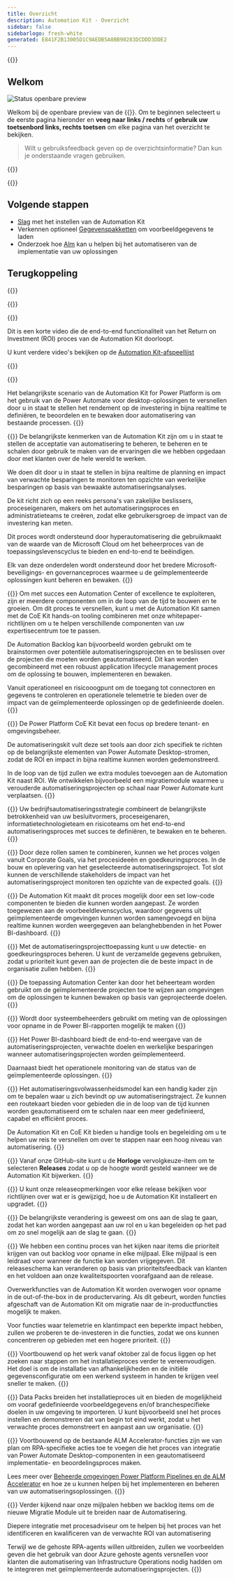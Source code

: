 ```yaml
---
title: Overzicht
description: Automation Kit - Overzicht
sidebar: false
sidebarlogo: fresh-white
generated: E841F2B13005D1C9AEDB5A8BB90283DCDDD3DDE2
---
```


<div class="optional">

{{<toc>}}

## Welkom

![Status openbare preview](/images/illustrations/status-public-preview.svg)

Welkom bij de openbare preview van de {{<product-name>}}. Om te beginnen selecteert u de eerste pagina hieronder en **veeg naar links / rechts** of **gebruik uw toetsenbord links, rechts toetsen** om elke pagina van het overzicht te bekijken.

> Wilt u gebruiksfeedback geven op de overzichtsinformatie? Dan kun je onderstaande vragen gebruiken.

</div>

{{<presentation slides="0,1,2,3,4,5,6,7,8,9,10,11,12,13,14,15,16,17,18,19,20">}}

<div class="optional">

{{<presentationStyles>}}

## Volgende stappen

- [Slag](/nl/get-started) met het instellen van de Automation Kit
- Verkennen optioneel [Gegevenspakketten](/nl/features/datapacks) om voorbeeldgegevens te laden
- Onderzoek hoe [Alm](/nl/features/alm) kan u helpen bij het automatiseren van de implementatie van uw oplossingen

## Terugkoppeling

{{<questions name="/content/nl/overview.json" completed="Bedankt voor het geven van feedback" shownavigationbuttons="false" locale="nl">}}

</div>

{{<slideStyles>}}

{{<slide id="slide0" audio="" description="Overview Video" video="VNC0PWBTRwA">}}

Dit is een korte video die de end-to-end functionaliteit van het Return on Investment (ROI) proces van de Automation Kit doorloopt.

U kunt verdere video's bekijken op de [Automation Kit-afspeellijst](https://www.youtube.com/playlist?list=PLi9EhCY4z99VlRg4j7D1Or6XfXbUcEWZy)

{{</slide>}}

{{<slide  id="slide1" audio="overview/Slide01.mp3" description="Automation Kit Overview" image="overview/Slide01.SVG" >}}

Het belangrijkste scenario van de Automation Kit for Power Platform is om het gebruik van de Power Automate voor desktop-oplossingen te versnellen door u in staat te stellen het rendement op de investering in bijna realtime te definiëren, te beoordelen en te bewaken door automatisering van bestaande processen.
{{</slide>}}

{{<slide  id="slide2" audio="overview/Slide02.mp3" description="Automation Kit Features" image="overview/Slide02.SVG" >}}
De belangrijkste kenmerken van de Automation Kit zijn om u in staat te stellen de acceptatie van automatisering te beheren, te beheren en te schalen door gebruik te maken van de ervaringen die we hebben opgedaan door met klanten over de hele wereld te werken.

We doen dit door u in staat te stellen in bijna realtime de planning en impact van verwachte besparingen te monitoren ten opzichte van werkelijke besparingen op basis van bewaakte automatiseringsanalyses.

De kit richt zich op een reeks persona's van zakelijke beslissers, proceseigenaren, makers om het automatiseringsproces en administratieteams te creëren, zodat elke gebruikersgroep de impact van de investering kan meten.

Dit proces wordt ondersteund door hyperautomatisering die gebruikmaakt van de waarde van de Microsoft Cloud om het beheerproces van de toepassingslevenscyclus te bieden en end-to-end te beëindigen.

Elk van deze onderdelen wordt ondersteund door het bredere Microsoft-beveiligings- en governanceproces waarmee u de geïmplementeerde oplossingen kunt beheren en bewaken.
{{</slide>}}

{{<slide  id="slide3" audio="overview/Slide03.mp3" description="Automation Center of Excellence Overview" image="overview/Slide03.SVG" >}}
Om met succes een Automation Center of excellence te exploiteren, zijn er meerdere componenten om in de loop van de tijd te bouwen en te groeien. Om dit proces te versnellen, kunt u met de Automation Kit samen met de CoE Kit hands-on tooling combineren met onze whitepaper-richtlijnen om u te helpen verschillende componenten van uw expertisecentrum toe te passen.

De Automation Backlog kan bijvoorbeeld worden gebruikt om te brainstormen over potentiële automatiseringsprojecten en te beslissen over de projecten die moeten worden geautomatiseerd. Dit kan worden gecombineerd met een robuust application lifecycle management proces om de oplossing te bouwen, implementeren en bewaken.

Vanuit operationeel en risicooogpunt om de toegang tot connectoren en gegevens te controleren en operationele telemetrie te bieden over de impact van de geïmplementeerde oplossingen op de gedefinieerde doelen.
{{</slide>}}

{{<slide  id="slide4" audio="overview/Slide04.mp3" description="Automation Kit vs CoE Kit" image="overview/Slide04.SVG" >}}
De Power Platform CoE Kit bevat een focus op bredere tenant- en omgevingsbeheer.

De automatiseringskit vult deze set tools aan door zich specifiek te richten op de belangrijkste elementen van Power Automate Desktop-stromen, zodat de ROI en impact in bijna realtime kunnen worden gedemonstreerd.

In de loop van de tijd zullen we extra modules toevoegen aan de Automation Kit naast ROI. We ontwikkelen bijvoorbeeld een migratiemodule waarmee u verouderde automatiseringsprojecten op schaal naar Power Automate kunt verplaatsen.
{{</slide>}}

{{<slide  id="slide5" audio="overview/Slide05.mp3" description="Corporate Automation Strategy" image="overview/Slide05.SVG" >}}
Uw bedrijfsautomatiseringsstrategie combineert de belangrijkste betrokkenheid van uw besluitvormers, proceseigenaren, informatietechnologieteam en risicoteams om het end-to-end automatiseringsproces met succes te definiëren, te bewaken en te beheren.
{{</slide>}}

{{<slide  id="slide6" audio="overview/Slide06.mp3" description="Corporate Automation Strategy" image="overview/Slide06.SVG" >}}
Door deze rollen samen te combineren, kunnen we het proces volgen vanuit Corporate Goals, via het procesideeën en goedkeuringsproces. In de bouw en oplevering van het geselecteerde automatiseringsproject. Tot slot kunnen de verschillende stakeholders de impact van het automatiseringsproject monitoren ten opzichte van de expected goals.
{{</slide>}}

{{<slide  id="slide7" audio="overview/Slide07.mp3" description="Leveraging Automation Kit" image="overview/Slide07.SVG" >}}
De Automation Kit maakt dit proces mogelijk door een set low-code componenten te bieden die kunnen worden aangepast. Ze worden toegewezen aan de voorbeeldlevenscyclus, waardoor gegevens uit geïmplementeerde omgevingen kunnen worden samengevoegd en bijna realtime kunnen worden weergegeven aan belanghebbenden in het Power BI-dashboard.
{{</slide>}}

{{<slide  id="slide8" audio="overview/Slide08.mp3" description="Automation Projects" image="overview/Slide08.SVG" >}}
Met de automatiseringsprojecttoepassing kunt u uw detectie- en goedkeuringsproces beheren. U kunt de verzamelde gegevens gebruiken, zodat u prioriteit kunt geven aan de projecten die de beste impact in de organisatie zullen hebben.
{{</slide>}}

{{<slide  id="slide9" audio="overview/Slide09.mp3" description="Automation Center" image="overview/Slide09.SVG" >}}
De toepassing Automation Center kan door het beheerteam worden gebruikt om de geïmplementeerde projecten toe te wijzen aan omgevingen om de oplossingen te kunnen bewaken op basis van geprojecteerde doelen.
{{</slide>}}

{{<slide  id="slide10" audio="overview/Slide10.mp3" description="Automation Solution Manager" image="overview/Slide10.SVG" >}}
Wordt door systeembeheerders gebruikt om meting van de oplossingen voor opname in de Power BI-rapporten mogelijk te maken
{{</slide>}}

{{<slide  id="slide11" audio="overview/Slide11.mp3" description="Power BI Dashboard" image="overview/Slide11.SVG" >}}
Het Power BI-dashboard biedt de end-to-end weergave van de automatiseringsprojecten, verwachte doelen en werkelijke besparingen wanneer automatiseringsprojecten worden geïmplementeerd.

Daarnaast biedt het operationele monitoring van de status van de geïmplementeerde oplossingen.
{{</slide>}}

{{<slide  id="slide12" audio="overview/Slide12.mp3" description="Automation Maturity Model" image="overview/Slide12.SVG" >}}
Het automatiseringsvolwassenheidsmodel kan een handig kader zijn om te bepalen waar u zich bevindt op uw automatiseringstraject. Ze kunnen een routekaart bieden voor gebieden die in de loop van de tijd kunnen worden geautomatiseerd om te schalen naar een meer gedefinieerd, capabel en efficiënt proces.

De Automation Kit en CoE Kit bieden u handige tools en begeleiding om u te helpen uw reis te versnellen om over te stappen naar een hoog niveau van automatisering.
{{</slide>}}

{{<slide  id="slide13" audio="overview/Slide13.mp3" description="Monitor Automation Kit Releases" image="overview/Slide13.SVG" >}}
Vanaf onze GitHub-site kunt u de **Horloge** vervolgkeuze-item om te selecteren **Releases** zodat u op de hoogte wordt gesteld wanneer we de Automation Kit bijwerken.
{{</slide>}}

{{<slide  id="slide14" audio="overview/Slide14.mp3" description="Automation Kit Release" image="overview/Slide14-Nov2022.SVG" >}}
U kunt onze releaseopmerkingen voor elke release bekijken voor richtlijnen over wat er is gewijzigd, hoe u de Automation Kit installeert en upgradet.
{{</slide>}}

{{<slide  id="slide15" audio="overview/Slide15.mp3" description="Automation Kit Getting Started" image="overview/Slide15.SVG" >}}
De belangrijkste verandering is geweest om ons aan de slag te gaan, zodat het kan worden aangepast aan uw rol en u kan begeleiden op het pad om zo snel mogelijk aan de slag te gaan.
{{</slide>}}

{{<slide  id="slide16" audio="overview/Slide16.mp3" description="What's Next" image="overview/Slide16.SVG" >}}
We hebben een continu proces van het kijken naar items die prioriteit krijgen van out backlog voor opname in elke mijlpaal. Elke mijlpaal is een leidraad voor wanneer de functie kan worden vrijgegeven. Dit releaseschema kan veranderen op basis van prioriteitsfeedback van klanten en het voldoen aan onze kwaliteitspoorten voorafgaand aan de release.

Overwerkfuncties van de Automation Kit worden overwogen voor opname in de out-of-the-box in de productervaring. Als dit gebeurt, worden functies afgeschaft van de Automation Kit om migratie naar de in-productfuncties mogelijk te maken.

Voor functies waar telemetrie en klantimpact een beperkte impact hebben, zullen we proberen te de-investeren in die functies, zodat we ons kunnen concentreren op gebieden met een hogere prioriteit.
{{</slide>}}

{{<slide  id="slide17" audio="overview/Slide17.mp3" description="Simplifying the Install Process" image="overview/Slide17.SVG" >}}
Voortbouwend op het werk vanaf oktober zal de focus liggen op het zoeken naar stappen om het installatieproces verder te vereenvoudigen. Het doel is om de installatie van afhankelijkheden en de initiële gegevensconfiguratie om een werkend systeem in handen te krijgen veel sneller te maken.
{{</slide>}}

{{<slide  id="slide18" audio="overview/Slide18.mp3" description="Sample Data" image="overview/Slide18.SVG" >}}
Data Packs breiden het installatieproces uit en bieden de mogelijkheid om vooraf gedefinieerde voorbeeldgegevens en/of branchespecifieke doelen in uw omgeving te importeren. U kunt bijvoorbeeld snel het proces instellen en demonstreren dat van begin tot eind werkt, zodat u het verwachte proces demonstreert en aanpast aan uw organisatie.
{{</slide>}}

{{<slide  id="slide19" audio="overview/Slide19.mp3" description="End to end ALM" image="overview/Slide19.SVG" >}}
Voortbouwend op de bestaande ALM Accelerator-functies zijn we van plan om RPA-specifieke acties toe te voegen die het proces van integratie van Power Automate Desktop-componenten in een geautomatiseerd implementatie- en beoordelingsproces maken.

Lees meer over [Beheerde omgevingen Power Platform Pipelines en de ALM Accelerator](/nl/features/alm) en hoe ze u kunnen helpen bij het implementeren en beheren van uw automatiseringsoplossingen.
{{</slide>}}

{{<slide  id="slide20" audio="overview/Slide20.mp3" description="Futures" image="overview/Slide20.SVG" >}}
Verder kijkend naar onze mijlpalen hebben we backlog items om de nieuwe Migratie Module uit te breiden naar de Automatisering.

Diepere integratie met procesadviseur om te helpen bij het proces van het identificeren en kwalificeren van de verwachte ROI van automatisering

Terwijl we de gehoste RPA-agents willen uitbreiden, zullen we voorbeelden geven die het gebruik van door Azure gehoste agents versnellen voor klanten die automatisering van Infrastructure Operations nodig hadden om te integreren met geïmplementeerde automatiseringsprojecten.
{{</slide>}}
